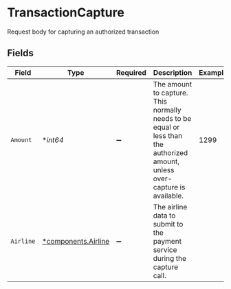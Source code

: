 # TransactionCapture

Request body for capturing an authorized transaction


## Fields

| Field                                                                                                                        | Type                                                                                                                         | Required                                                                                                                     | Description                                                                                                                  | Example                                                                                                                      |
| ---------------------------------------------------------------------------------------------------------------------------- | ---------------------------------------------------------------------------------------------------------------------------- | ---------------------------------------------------------------------------------------------------------------------------- | ---------------------------------------------------------------------------------------------------------------------------- | ---------------------------------------------------------------------------------------------------------------------------- |
| `Amount`                                                                                                                     | **int64*                                                                                                                     | :heavy_minus_sign:                                                                                                           | The amount to capture. This normally needs to be equal or less than the authorized amount, unless over-capture is available. | 1299                                                                                                                         |
| `Airline`                                                                                                                    | [*components.Airline](../../models/components/airline.md)                                                                    | :heavy_minus_sign:                                                                                                           | The airline data to submit to the payment service during the capture call.                                                   |                                                                                                                              |